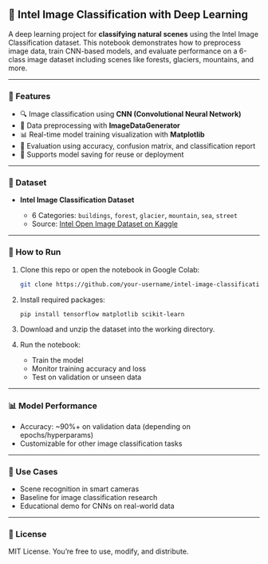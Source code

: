 ## 🧠 Intel Image Classification with Deep Learning

A deep learning project for **classifying natural scenes** using the Intel Image Classification dataset. This notebook demonstrates how to preprocess image data, train CNN-based models, and evaluate performance on a 6-class image dataset including scenes like forests, glaciers, mountains, and more.

---

### 🧰 Features

* 🔍 Image classification using **CNN (Convolutional Neural Network)**
* 🧼 Data preprocessing with **ImageDataGenerator**
* 📊 Real-time model training visualization with **Matplotlib**
* 🧪 Evaluation using accuracy, confusion matrix, and classification report
* 💾 Supports model saving for reuse or deployment

---

### 📁 Dataset

* **Intel Image Classification Dataset**

  * 6 Categories: `buildings`, `forest`, `glacier`, `mountain`, `sea`, `street`
  * Source: [Intel Open Image Dataset on Kaggle](https://www.kaggle.com/puneet6060/intel-image-classification)

---

### 🚀 How to Run

1. Clone this repo or open the notebook in Google Colab:

   ```bash
   git clone https://github.com/your-username/intel-image-classification.git
   ```

2. Install required packages:

   ```bash
   pip install tensorflow matplotlib scikit-learn
   ```

3. Download and unzip the dataset into the working directory.

4. Run the notebook:

   * Train the model
   * Monitor training accuracy and loss
   * Test on validation or unseen data

---

### 📊 Model Performance

* Accuracy: \~90%+ on validation data (depending on epochs/hyperparams)
* Customizable for other image classification tasks

---

### 📌 Use Cases

* Scene recognition in smart cameras
* Baseline for image classification research
* Educational demo for CNNs on real-world data

---

### 📜 License

MIT License. You’re free to use, modify, and distribute.

